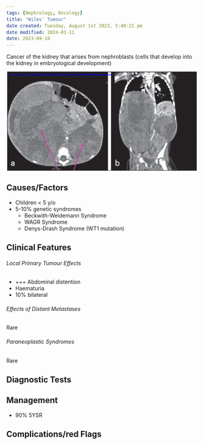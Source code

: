```yaml
---
tags: [Nephrology, Oncology]
title: "Wilms' Tumour"
date created: Tuesday, August 1st 2023, 5:40:21 pm
date modified: 2024-03-11
date: 2023-09-18
---
```


Cancer of the kidney that arises from nephroblasts (cells that develop into the kidney in embryological development)

![](z_attachments/l605JRR.png)

## Causes/Factors

- Children < 5 y/o
- 5-10% genetic syndromes
  - Beckwith-Weidemann Syndrome
  - WAGR Syndrome
  - Denys-Drash Syndrome (WT1 mutation)

## Clinical Features

###### Local Primary Tumour Effects

- +++ Abdominal distention
- Haematuria
- 10% bilateral

###### Effects of Distant Metastases

Rare

###### Paraneoplastic Syndromes

Rare

## Diagnostic Tests

## Management

- 90% 5YSR

## Complications/red Flags
